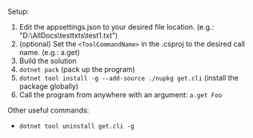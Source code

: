 Setup:

1. Edit the appsettings.json to your desired file location. (e.g.: "D:\\AllDocs\\testtxts\\test1.txt")
2. (optional) Set the ```<ToolCommandName>``` in the .csproj to the desired call name. (e.g.: a.get)
3. Build the solution
4. ```dotnet pack``` (pack up the program)
5. ```dotnet tool install -g --add-source ./nupkg get.cli``` (install the package globally)
6. Call the program from anywhere with an argument: ```a.get Foo```

Other useful commands:
- ```dotnet tool uninstall get.cli -g```

